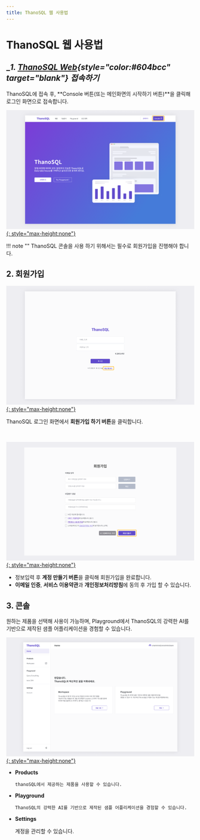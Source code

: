 ```yaml
---
title: ThanoSQL 웹 사용법
---
```


# __ThanoSQL 웹 사용법__

## __1. [ThanoSQL Web](https://www.thanosql.ai/){style="color:#604bcc" target="_blank"} 접속하기__

ThanoSQL에 접속 후, **Console 버튼(또는 메인화면의 시작하기 버튼)**을 클릭해 로그인 화면으로 접속합니다.

[![IMAGE](../img/getting_started/img1.png){: style="max-height:none"}](../img/getting_started/img1.png)

!!! note ""
      ThanoSQL 콘솔을 사용 하기 위해서는 필수로 회원가입을 진행해야 합니다.


## __2. 회원가입__

[![IMAGE](../img/getting_started/img2_0.png){: style="max-height:none"}](../img/getting_started/img2_0.png)

ThanoSQL 로그인 화면에서 **회원가입 하기 버튼**을 클릭합니다.

<br>

[![IMAGE](../img/getting_started/img2_1.png){: style="max-height:none"}](../img/getting_started/img2_1.png)

- 정보입력 후 **계정 만들기 버튼**을 클릭해 회원가입을 완료합니다.
- **이메일 인증**, **서비스 이용약관**과 **개인정보처리방침**에 동의 후 가입 할 수 있습니다.


## __3. 콘솔__

원하는 제품을 선택해 사용이 가능하며, Playground에서 ThanoSQL의 강력한 AI를 기반으로 제작된 샘플 어플리케이션을 경험할 수 있습니다.

[![IMAGE](../img/getting_started/img2_2.png){: style="max-height:none"}](../img/getting_started/img2_2.png)

- **Products**
      
      thanoSQL에서 제공하는 제품을 사용할 수 있습니다. 


- **Playground**
      
      ThanoSQL의 강력한 AI를 기반으로 제작된 샘플 어플리케이션을 경험할 수 있습니다.


 - **Settings**
      
      계정을 관리할 수 있습니다.        